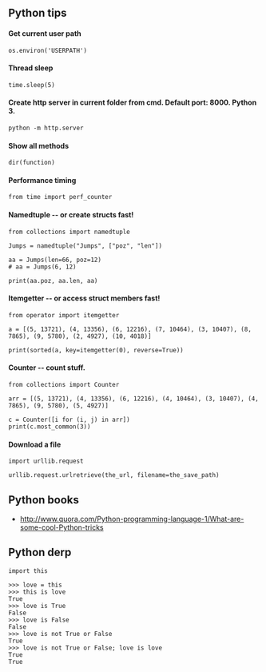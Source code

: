 ## Python tips

#### Get current user path

```os.environ('USERPATH')```



#### Thread sleep

```time.sleep(5)```



#### Create http server in current folder from cmd. Default port: 8000. Python 3.

```python -m http.server ```



#### Show all methods

```dir(function)```


#### Performance timing

```from time import perf_counter```


#### Namedtuple -- or create structs fast!

```
from collections import namedtuple

Jumps = namedtuple("Jumps", ["poz", "len"])

aa = Jumps(len=66, poz=12)
# aa = Jumps(6, 12)

print(aa.poz, aa.len, aa)
```


#### Itemgetter -- or access struct members fast!

```
from operator import itemgetter

a = [(5, 13721), (4, 13356), (6, 12216), (7, 10464), (3, 10407), (8, 7865), (9, 5780), (2, 4927), (10, 4018)]

print(sorted(a, key=itemgetter(0), reverse=True))
```


#### Counter -- count stuff.

```
from collections import Counter

arr = [(5, 13721), (4, 13356), (6, 12216), (4, 10464), (3, 10407), (4, 7865), (9, 5780), (5, 4927)]

c = Counter([i for (i, j) in arr])
print(c.most_common(3))
```


#### Download a file

```
import urllib.request

urllib.request.urlretrieve(the_url, filename=the_save_path)
```


## Python books

- http://www.quora.com/Python-programming-language-1/What-are-some-cool-Python-tricks


## Python derp

```import this```

```
>>> love = this
>>> this is love
True
>>> love is True
False
>>> love is False
False
>>> love is not True or False
True
>>> love is not True or False; love is love
True
True
```
